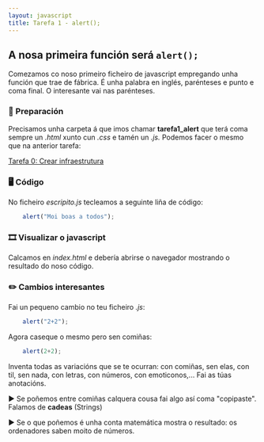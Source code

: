 ```yaml
---
layout: javascript
title: Tarefa 1 - alert();
---
```

## A nosa primeira función será `alert();`

Comezamos co noso primeiro ficheiro de javascript empregando unha función que trae de fábrica. É unha palabra en inglés, parénteses e punto e coma final. O interesante vai nas parénteses.

### 🧺 Preparación

Precisamos unha carpeta á que imos chamar **tarefa1_alert** que terá coma sempre un *.html* xunto cun *.css* e tamén un *.js.* Podemos facer o mesmo que na anterior tarefa:

[ Tarefa 0: Crear infraestrutura](../t0)

### 🖥 Código

No ficheiro *escripito.js* tecleamos a seguinte liña de código:

```javascript
    alert("Moi boas a todos");
```

### 🎞 Visualizar o javascript

Calcamos en  *index.html* e debería abrirse o navegador mostrando o resultado do noso código.

### ✏️ Cambios interesantes
 
Fai un pequeno cambio no teu ficheiro *.js*:

```javascript
    alert("2+2");
```

Agora caseque o mesmo pero sen comiñas:

```javascript
    alert(2+2);
```

Inventa todas as variacións que se te ocurran: con comiñas, sen elas, con til, sen nada, con letras, con números, con emoticonos,... Fai as túas anotacións.

► Se poñemos entre comiñas calquera cousa fai algo así coma "copipaste". Falamos de **cadeas** (Strings)

► Se o que poñemos é unha conta matemática mostra o resultado: os ordenadores saben moito de números.
